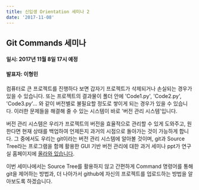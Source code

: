 ```yaml
---
title: 신입생 Orientation 세미나 2
date: '2017-11-08'
---
```


## Git Commands 세미나

#### 일시: 2017년 11월 8일 17시 예정
#### 발표자: 이형민

컴퓨터로 큰 프로젝트를 진행하다 보면 갑자기 프로젝트가 삭제되거나 손실되는 경우가 있을 수 있습니다. 또는 프로젝트의 결과물이 폴더 안에 'Code1.py', 'Code2.py', 'Code3.py'... 와 같이 버전별로 불필요할 정도로 쌓이게 되는 경우가 있을 수 있습니다. 이러한 문제들을 해결해 줄 수 있는 시스템이 바로 '버전 관리 시스템'입니다.

버전 관리 시스템은 우리가 프로젝트의 버전을 효율적으로 관리할 수 있게 도와주고, 원한다면 현재 상태를 백업하여 언제든지 과거의 시점으로 돌아가는 것이 가능하게 합니다. 그 중에서도 우리는 git이라는 버전 관리 시스템에 알아볼 것이며, git과 Source Tree라는 프로그램을 함께 활용한 GUI 기반 버전 관리에 대한 과거 세미나 ppt가 연구실 홈페이지에 [올라와 있습니다](http://mvp.yonsei.ac.kr/index.php?mid=brdb&page=2&document_srl=4831).

이번 세미나에서는 Source Tree를 활용하지 않고 간편하게 Command 명령어를 통해 git을 제어하는 방법과, 더 나아가서 github에 자신의 프로젝트를 업로드하는 방법을 알아보도록 하겠습니다.

<br>
<br>
